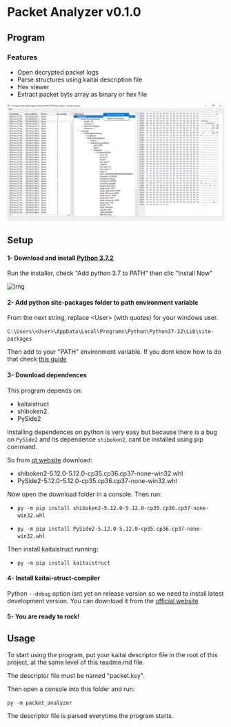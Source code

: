 # Packet Analyzer v0.1.0

## Program

### Features

- Open decrypted packet logs
- Parse structures using kaitai description file
- Hex viewer
- Extract packet byte array as binary or hex file

![main_window](resources/screenshots/main_window.png)

## Setup
#### 1- Download and install [Python 3.7.2](https://www.python.org/downloads/windows/)

Run the installer, check "Add python 3.7 to PATH" then clic "Install Now"

![img](https://docs.python.org/3/_images/win_installer.png)

#### 2- Add python site-packages folder to path environment variable
From the next string, replace \<User\> (with quotes) for your windows user.

`C:\Users\<User>\AppData\Local\Programs\Python\Python37-32\Lib\site-packages`

Then add to your "PATH" environment variable. If you dont know how to do that check [this guide](https://www.architectryan.com/2018/03/17/add-to-the-path-on-windows-10/)

#### 3- Download dependences
This program depends on:

- kaitaistruct
- shiboken2
- PySide2

Installing dependences on python is very easy but because there is a bug on `PySide2` and its dependence `shiboken2`, cant be installed using pip command.

So from [qt website](https://download.qt.io/official_releases/QtForPython/pyside2/
) download:

- shiboken2-5.12.0-5.12.0-cp35.cp36.cp37-none-win32.whl
- PySide2-5.12.0-5.12.0-cp35.cp36.cp37-none-win32.whl

Now open the download folder in a console. Then run:

- `py -m pip install shiboken2-5.12.0-5.12.0-cp35.cp36.cp37-none-win32.whl`

- `py -m pip install PySide2-5.12.0-5.12.0-cp35.cp36.cp37-none-win32.whl`

Then install kaitaistruct running:

- `py -m pip install kaitaistruct`

#### 4- Install kaitai-struct-compiler
Python `--debug` option isnt yet on release version so we need to install latest development version.
You can download it from the [official website](https://kaitai.io/#download)

#### 5- You are ready to rock!


## Usage

To start using the program, put your kaitai descriptor file in the root of this project, at the same level of this readme.md file.

The descriptor file must be named "packet.ksy".

Then open a console into this folder and run:

`py -m packet_analyzer`

The descriptor file is parsed everytime the program starts.
